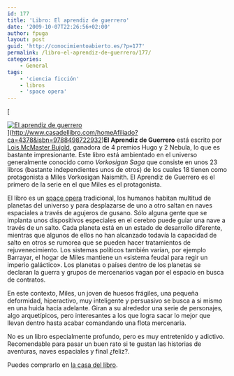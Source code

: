 ```yaml
---
id: 177
title: 'Libro: El aprendiz de guerrero'
date: '2009-10-07T22:26:56+02:00'
author: fpuga
layout: post
guid: 'http://conocimientoabierto.es/?p=177'
permalink: /libro-el-aprendiz-de-guerrero/177/
categories:
    - General
tags:
    - 'ciencia ficción'
    - libros
    - 'space opera'
---
```


[<div class="ngg-gallery-singlepic-image ngg-left" style="max-width: 320px"> [ ![El aprendiz de guerrero](https://conocimientoabierto.es/wp-content/blogs.dir/16/files/galerias/enelblog/cache/aprendizguerrero.jpg-nggid016-ngg0dyn-320x240x100-00f0w010c010r110f110r010t010.jpg "El aprendiz de guerrero") ](https://conocimientoabierto.es/wp-content/blogs.dir/16/files/galerias/enelblog/aprendizguerrero.jpg) </div> ](http://www.casadellibro.com/homeAfiliado?ca=4378&isbn=9788498722932)**El Aprendiz de Guerrero** está escrito por [Lois McMaster Bujold](http://en.wikipedia.org/wiki/Lois_McMaster_Bujold), ganadora de 4 premios Hugo y 2 Nebula, lo que es bastante impresionante. Este libro está ambientado en el universo generalmente conocido como *Vorkosigan Saga* que consiste en unos 23 libros (bastante independientes unos de otros) de los cuales 18 tienen como protagonista a Miles Vorkosigan Naismith. El Aprendiz de Guerrero es el primero de la serie en el que Miles es el protagonista.

El libro es un [space opera](http://es.wikipedia.org/wiki/Space_opera) tradicional, los humanos habitan multitud de planetas del universo y para desplazarse de uno a otro saltan en naves espaciales a través de agujeros de gusano. Sólo alguna gente que se implanta unos dispositivos especiales en el cerebro puede guiar una nave a través de un salto. Cada planeta está en un estado de desarrollo diferente, mientras que algunos de ellos no han alcanzado todavía la capacidad de salto en otros se rumorea que se pueden hacer tratamientos de rejuvenecimiento. Los sistemas políticos también varían, por ejemplo Barrayar, el hogar de Miles mantiene un «sistema feudal para regir un imperio galáctico». Los planetas o países dentro de los planetas se declaran la guerra y grupos de mercenarios vagan por el espacio en busca de contratos.

En este contexto, Miles, un joven de huesos frágiles, una pequeña deformidad, hiperactivo, muy inteligente y persuasivo se busca a si mismo en una huida hacia adelante. Giran a su alrededor una serie de personajes, algo arquetípicos, pero interesantes a los que logra sacar lo mejor que llevan dentro hasta acabar comandando una flota mercenaria.

No es un libro especialmente profundo, pero es muy entretenido y adictivo. Recomendable para pasar un buen rato si te gustan las historias de aventuras, naves espaciales y final ¿feliz?.

Puedes comprarlo en [la casa del libro](http://www.casadellibro.com/homeAfiliado?ca=4378&isbn=9788498722932).
